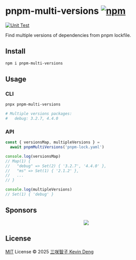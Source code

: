 # pnpm-multi-versions [![npm](https://img.shields.io/npm/v/pnpm-multi-versions.svg)](https://npmjs.com/package/pnpm-multi-versions)

[![Unit Test](https://github.com/sxzz/pnpm-multi-versions/actions/workflows/unit-test.yml/badge.svg)](https://github.com/sxzz/pnpm-multi-versions/actions/workflows/unit-test.yml)

Find multiple versions of dependencies from pnpm lockfile.

## Install

```bash
npm i pnpm-multi-versions
```

## Usage

### CLI

```bash
pnpx pnpm-multi-versions

# Multiple versions packages:
#   debug: 3.2.7, 4.4.0
```

### API

```js
const { versionsMap, multipleVersions } =
  await pnpmMultiVersions('pnpm-lock.yaml')

console.log(versionsMap)
// Map(1) {
//   "debug" => Set(2) { '3.2.7', '4.4.0' },
//   "ms" => Set(1) { '2.1.2' },
//   ...
// }

console.log(multipleVersions)
// Set(1) { 'debug' }
```

## Sponsors

<p align="center">
  <a href="https://cdn.jsdelivr.net/gh/sxzz/sponsors/sponsors.svg">
    <img src='https://cdn.jsdelivr.net/gh/sxzz/sponsors/sponsors.svg'/>
  </a>
</p>

## License

[MIT](./LICENSE) License © 2025 [三咲智子 Kevin Deng](https://github.com/sxzz)
